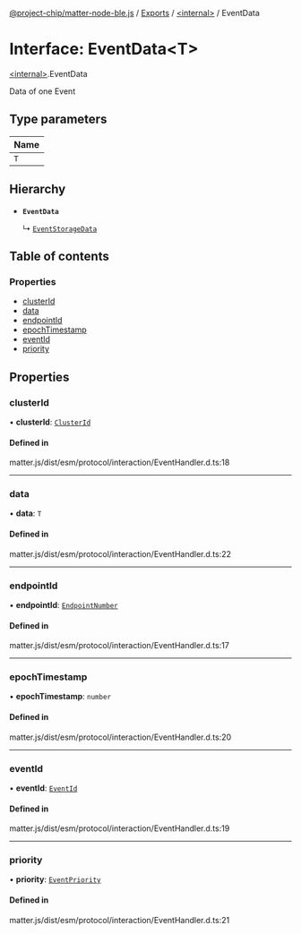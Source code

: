 [@project-chip/matter-node-ble.js](../README.md) / [Exports](../modules.md) / [\<internal\>](../modules/internal_.md) / EventData

# Interface: EventData\<T\>

[\<internal\>](../modules/internal_.md).EventData

Data of one Event

## Type parameters

| Name |
| :------ |
| `T` |

## Hierarchy

- **`EventData`**

  ↳ [`EventStorageData`](internal_.EventStorageData.md)

## Table of contents

### Properties

- [clusterId](internal_.EventData.md#clusterid)
- [data](internal_.EventData.md#data)
- [endpointId](internal_.EventData.md#endpointid)
- [epochTimestamp](internal_.EventData.md#epochtimestamp)
- [eventId](internal_.EventData.md#eventid)
- [priority](internal_.EventData.md#priority)

## Properties

### clusterId

• **clusterId**: [`ClusterId`](../modules/internal_.md#clusterid)

#### Defined in

matter.js/dist/esm/protocol/interaction/EventHandler.d.ts:18

___

### data

• **data**: `T`

#### Defined in

matter.js/dist/esm/protocol/interaction/EventHandler.d.ts:22

___

### endpointId

• **endpointId**: [`EndpointNumber`](../modules/internal_.md#endpointnumber)

#### Defined in

matter.js/dist/esm/protocol/interaction/EventHandler.d.ts:17

___

### epochTimestamp

• **epochTimestamp**: `number`

#### Defined in

matter.js/dist/esm/protocol/interaction/EventHandler.d.ts:20

___

### eventId

• **eventId**: [`EventId`](../modules/internal_.md#eventid)

#### Defined in

matter.js/dist/esm/protocol/interaction/EventHandler.d.ts:19

___

### priority

• **priority**: [`EventPriority`](../enums/internal_.EventPriority.md)

#### Defined in

matter.js/dist/esm/protocol/interaction/EventHandler.d.ts:21
